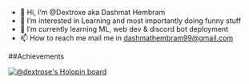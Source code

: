 - 👋 Hi, I’m @Dextroxe aka Dashmat Hembram
- 👀 I’m interested in Learning and most importantly doing funny stuff
- 🌱 I’m currently learning ML, web dev & discord bot deployment 
- 📫 How to reach me mail me in dashmathembram99@gmail.com 

<!---
Dextroxe/Dextroxe is a ✨ special ✨ repository because its `README.md` (this file) appears on your GitHub profile.
You can click the Preview link to take a look at your changes.
--->

##Achievements 

[![@dextrose's Holopin board](https://holopin.me/dextrose)](https://holopin.io/@dextrose)
